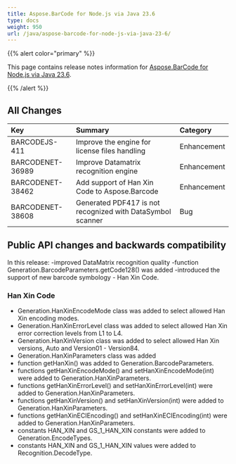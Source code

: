 ```yaml
---
title: Aspose.BarCode for Node.js via Java 23.6
type: docs
weight: 950
url: /java/aspose-barcode-for-node-js-via-java-23-6/
---
```


{{% alert color="primary" %}} 

This page contains release notes information for [Aspose.BarCode for Node.js via Java 23.6](https://downloads.aspose.com/barcode/nodejs/new-releases/aspose.barcode-for-node.js-via-java-23.6/).

{{% /alert %}} 
## **All Changes**

|**Key**|**Summary**|**Category**|
| :- | :- | :- |
|BARCODEJS-411|Improve the engine for license files handling|Enhancement|
|BARCODENET-36989|Improve Datamatrix recognition engine|Enhancement|
|BARCODENET-38462|Add support of Han Xin Code to Aspose.Barcode|Enhancement|
|BARCODENET-38608|Generated PDF417 is not recognized with DataSymbol scanner|Bug|

## Public API changes and backwards compatibility

In this release:
-improved DataMatrix recognition quality
-function Generation.BarcodeParameters.getCode128() was added
-introduced the support of new barcode symbology - Han Xin Code.

### Han Xin Code

- Generation.HanXinEncodeMode class was added to select allowed Han Xin encoding modes.
- Generation.HanXinErrorLevel class was added to select allowed Han Xin error correction levels from L1 to L4.
- Generation.HanXinVersion class was added to select allowed Han Xin versions, Auto and Version01 - Version84.
- Generation.HanXinParameters class was added
- function getHanXin() was added to Generation.BarcodeParameters.
- functions getHanXinEncodeMode() and setHanXinEncodeMode(int) were added to Generation.HanXinParameters.
- functions getHanXinErrorLevel() and setHanXinErrorLevel(int) were added to Generation.HanXinParameters.
- functions getHanXinVersion() and setHanXinVersion(int) were added to Generation.HanXinParameters.
- functions getHanXinECIEncoding() and setHanXinECIEncoding(int) were added to Generation.HanXinParameters.
- constants HAN_XIN and GS_1_HAN_XIN constants were added to Generation.EncodeTypes.
- constants HAN_XIN and GS_1_HAN_XIN values were added to Recognition.DecodeType.
